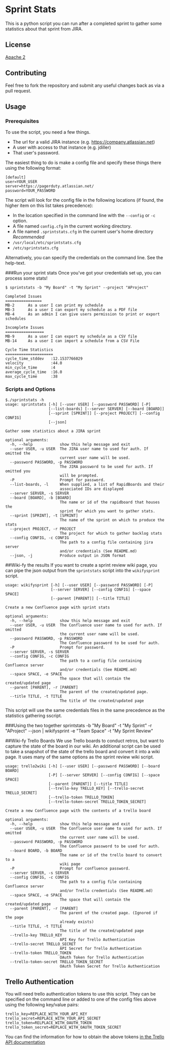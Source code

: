 # Sprint Stats
This is a python script you can run after a completed sprint to gather some statistics about that sprint from JIRA.

## License
[Apache 2](http://www.apache.org/licenses/LICENSE-2.0)

## Contributing
Feel free to fork the repository and submit any useful changes back as via a pull request.


## Usage

### Prerequisites
To use the script, you need a few things.
* The url for a valid JIRA instance (e.g. https://company.atlassian.net)
* A user with access to that instance (e.g. jdiller)
* That user's password.

The easiest thing to do is make a config file and specify these things there using the following format:

    [default]
    user=YOUR_USER
    server=https://pagerduty.atlassian.net/
    password=YOUR_PASSWORD

The script will look for the config file in the following locations (if found, the higher item on this list takes precedence):
* In the location specified in the command line with the `--config` or `-c` option.
* A file named `config.cfg` in the current working directory.
* A file named `.sprintstats.cfg` in the current user's home directory *Recommended*
* `/usr/local/etc/sprintstats.cfg`
* `/etc/sprintstats.cfg`

Alternatively, you can specify the credentials on the command line. See the help-text.

###Run your sprint stats
Once you've got your credentials set up, you can process some stats!

    $ sprintstats -b "My Board" -t "My Sprint" --project "AProject"

    Completed Issues
    ================
    MB-2      As a user I can print my schedule
    MB-3      As a user I can export my schedule as a PDF file
    MB-4      As an admin I can give users permission to print or export schedules

    Incomplete Issues
    =================
    MB-9      As a user I can export my schedule as a CSV file
    MB-14     As a user I can import a schedule from a CSV File

    Cycle Time Statistics
    =====================
    cycle_time_stddev   :12.1537766029
    velocity            :44.0
    min_cycle_time      :4
    average_cycle_time  :16.0
    max_cycle_time      :38


### Scripts and Options

    $./sprintstats -h
    usage: sprintstats [-h] [--user USER] [--password PASSWORD] [-P]
                       [--list-boards] [--server SERVER] [--board [BOARD]]
                       [--sprint [SPRINT]] [--project PROJECT] [--config CONFIG]
                       [--json]

    Gather some statistics about a JIRA sprint

    optional arguments:
      -h, --help            show this help message and exit
      --user USER, -u USER  The JIRA user name to used for auth. If omitted the
                            current user name will be used.
      --password PASSWORD, -p PASSWORD
                            The JIRA password to be used for auth. If omitted you
                            will be prompted.
      -P                    Prompt for password.
      --list-boards, -l     When supplied, a list of RapidBoards and their
                            associated IDs are displayed
      --server SERVER, -s SERVER
      --board [BOARD], -b [BOARD]
                            The name or id of the rapidboard that houses the
                            sprint for which you want to gather stats.
      --sprint [SPRINT], -t [SPRINT]
                            The name of the sprint on which to produce the stats
      --project PROJECT, -r PROJECT
                            The project for which to gather backlog stats
      --config CONFIG, -c CONFIG
                            The path to a config file containing jira server
                            and/or credentials (See README.md)
      --json, -j            Produce output in JSON format


##Wiki-fy the results
If you want to create a sprint review wiki page, you can pipe the json output from the `sprintstats` script into the `wikifysprint` script.

    usage: wikifysprint [-h] [--user USER] [--password PASSWORD] [-P]
                        [--server SERVER] [--config CONFIG] [--space SPACE]
                        [--parent [PARENT]] [--title TITLE]

    Create a new Confluence page with sprint stats

    optional arguments:
      -h, --help            show this help message and exit
      --user USER, -u USER  The Confluence user name to used for auth. If omitted
                            the current user name will be used.
      --password PASSWORD, -p PASSWORD
                            The Confluence password to be used for auth.
      -P                    Prompt for password.
      --server SERVER, -s SERVER
      --config CONFIG, -c CONFIG
                            The path to a config file containing Confluence server
                            and/or credentials (See README.md)
      --space SPACE, -e SPACE
                            The space that will contain the created/updated page
      --parent [PARENT], -r [PARENT]
                            The parent of the created/updated page.
      --title TITLE, -t TITLE
                            The title of the created/updated page

This script will use the same credentials files in the same precedence as the statistics gathering sscript.

###Using the two together
    sprintstats -b "My Board" -t "My Sprint" -r "AProject" --json | wikifysprint -e "Team Space" -t "My Sprint Review"

##Wiki-fy Trello Boards
We use Trello boards to conduct retros, but want to capture the state of the board in our wiki. An additional script can be used to take a snapshot of the state of the trello board and convert it into a wiki page. It uses many of the same options as the sprint review wiki script.

    usage: trello2wiki [-h] [--user USER] [--password PASSWORD] [--board BOARD]
                       [-P] [--server SERVER] [--config CONFIG] [--space SPACE]
                       [--parent [PARENT]] [--title TITLE]
                       [--trello-key TRELLO_KEY] [--trello-secret TRELLO_SECRET]
                       [--trello-token TRELLO_TOKEN]
                       [--trello-token-secret TRELLO_TOKEN_SECRET]

    Create a new Confluence page with the contents of a trello board

    optional arguments:
      -h, --help            show this help message and exit
      --user USER, -u USER  The Confluence user name to used for auth. If omitted
                            the current user name will be used.
      --password PASSWORD, -p PASSWORD
                            The Confluence password to be used for auth.
      --board BOARD, -b BOARD
                            The name or id of the trello board to convert to a
                            wiki page
      -P                    Prompt for confluence password.
      --server SERVER, -s SERVER
      --config CONFIG, -c CONFIG
                            The path to a config file containing Confluence server
                            and/or Trello credentials (See README.md)
      --space SPACE, -e SPACE
                            The space that will contain the created/updated page
      --parent [PARENT], -r [PARENT]
                            The parent of the created page. (Ignored if the page
                            already exists)
      --title TITLE, -t TITLE
                            The title of the created/updated page
      --trello-key TRELLO_KEY
                            API Key for Trello Authentication
      --trello-secret TRELLO_SECRET
                            API Secret for Trello Authentication
      --trello-token TRELLO_TOKEN
                            OAuth Token for Trello Authentication
      --trello-token-secret TRELLO_TOKEN_SECRET
                            OAuth Token Secret for Trello Authentication

## Trello Authentication
You will need trello authentication tokens to use this script. They can be specified on the command line or added to one of the config files above using the following key/value pairs:

    trello_key=REPLACE_WITH_YOUR_API_KEY
    trello_secret=REPLACE_WITH_YOUR_API_SECRET
    trello_token=RELPLACE_WITH_OAUTH_TOKEN
    trello_token_secret=REPLACE_WITH_OAUTH_TOKEN_SECRET

You can find the information for how to obtain the above tokens [in the Trello API documentation](https://trello.com/docs/gettingstarted/index.html#getting-an-application-key)
